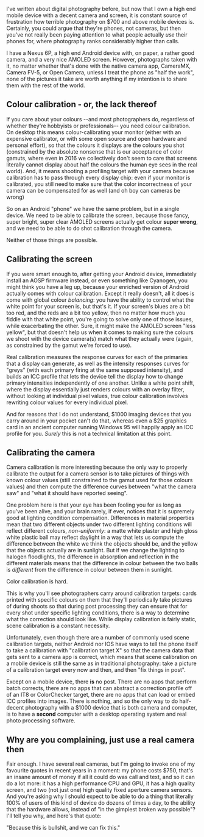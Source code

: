 I've written about digital photography before, but now that I own a high end mobile device with a decent camera and screen, it is constant source of frustration how terrible photography on $700 and above mobile devices is. Certainly, you could argue that they're phones, not cameras, but then you've not really been paying attention to what people actually *use* their phones for, where photography ranks considerably higher than calls.

I have a Nexus 6P, a high end Android device with, on paper, a rather good camera, and a very nice AMOLED screen. However, photographs taken with it, no matter whether that's done with the native camera app, CameraMX, Camera FV-5, or Open Camera, unless I treat the phone as "half the work", none of the pictures it take are worth anything if my intention is to share them with the rest of the world.

## Colour calibration - or, the lack thereof

If you care about your colours --and most photographers do, regardless of whether they're hobbyists or professionals-- you need colour calibration. On desktop this means colour-calibrating your monitor (either with an expensive calibrator, or with some open source and open hardware and personal effort), so that the colours it displays are the colours you shot (constrained by the absolute nonsense that is our acceptance of color gamuts, where even in 2016 we collectively don't seem to care that screens literally cannot display about half the colours the human eye sees in the real world). And, it means shooting a profiling target with your camera because calibration has to pass through every display chip: even if your monitor is calibrated, you still need to make sure that the color incorrectness of your camera can be compensated for as well (and oh boy can cameras be wrong)

So on an Android "phone" we have the same problem, but in a single device. We need to be able to calibrate the screen, because those fancy, super bright, super clear AMOLED screens actually get colour **super wrong**, and we need to be able to do shot calibration through the camera. 

Neither of those things are possible.

## Calibrating the screen

If you were smart enough to, after getting your Android device, immediately install an AOSP firmware instead, or even something like Cyanogen, you might think you have a leg up, because your enriched version of Android actually comes with colour calibration. Except it really doesn't, all it does is come with global colour *balancing*: you have the ability to control what the white point for your screen is, but that's it. If your screen's blues are a bit too red, and the reds are a bit too yellow, then no matter how much you fiddle with that white point, you're going to solve only one of those issues, while exacerbating the other.  Sure, it might make the AMOLED screen "less yellow", but that doesn't help us when it comes to making sure the colours we shoot with the device camera(s) match what they actually were (again, as constrained by the gamut we're forced to use).

Real calibration measures the response curves for each of the primaries that a display can generate, as well as the intensity responses curves for "greys" (with each primary firing at the same supposed intensity), and builds an ICC profile that lets the device tell the display how to change primary intensities independently of one another. Unlike a white point shift, where the display essentially just renders colours with an overlay filter, without looking at individual pixel values, true colour calibration involves rewriting colour values for every individual pixel.

And for reasons that I do not understand, $1000 imaging devices that you carry around in your pocket can't do that, whereas even a $25 graphics card in an ancient computer running Windows 95 will happily apply an ICC profile for you. *Surely* this is not a technical limitation at this point.

## Calibrating the camera

Camera calibration is more interesting because the only way to properly calibrate the output for a camera sensor is to take pictures of things with known colour values (still constrained to the gamut used for those colours values) and then compute the difference curves between "what the camera saw" and "what it should have reported seeing".

One problem here is that your eye has been fooling you for as long as you've been alive, and your brain rarely, if ever, notices that it is supremely good at lighting condition compensation. Differences in material properties mean that two different objects under two different lighting conditions will reflect different colours, *non-uniformly*: a matte white plaster and high gloss white plastic ball may reflect daylight in a way that lets us compute the difference between the white we think the objects should be, and the yellow that the objects actually are in sunlight. But if we change the lighting to halogen floodlights, the difference in absorption and reflection in the different materials means that the difference in colour between the two balls is *different* from the difference in colour between them in sunlight.

Color calibration is hard. 

This is why you'll see photographers carry around calibration targets: cards printed with specific colours on them that they'll periodically take pictures of during shoots so that during post processing they can ensure that for every shot under specific lighting conditions, there is a way to determine what the correction should look like. While display calibration is fairly static, scene calibration is a constant necessity.

Unfortunately, even though there are a number of commonly used scene calibration targets, neither Android nor IOS have ways to tell the phone itself to take a calibration with "calibration target X" so that the camera data that gets sent to a camera app is correct, which means that scene calibration on a mobile device is still the same as in traditional photography:  take a picture of a calibration target every now and then, and then "fix things in post".

Except on a mobile device, there **is** no post. There are no apps that perform batch corrects, there are no apps that can abstract a correction profile off of an IT8 or ColorChecker target, there are no apps that can load or embed ICC profiles into images. There is nothing, and so the only way to do half-decent photography with a $1000 device that is both camera and computer, is to have a **second** computer with a desktop operating system and real photo processing software.

## Why are you complaining, just use a real camera then

Fair enough. I have several real cameras, but I'm going to invoke one of my favourite quotes in recent years in a moment: my phone costs $750, that's an insane amount of money if all it could do was call and text, and so it can do a lot more: it has a high performance CPU and GPU, it has a high quality screen, and two (not just one) high quality fixed aperture camera sensors. And you're asking why I should expect to be able to do a thing that literally 100% of users of this kind of device do dozens of times a day, to the ability that the hardware allows, instead of "in the gimpiest broken way possible"? I'll tell you why, and here's that quote:

"Because this is bullshit, and we can fix this."